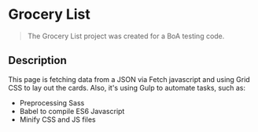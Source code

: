 # Grocery List
> The Grocery List project was created for a BoA testing code.

## Description
This page is fetching data from a JSON via Fetch javascript and using Grid CSS to lay out the cards. 
Also, it's using Gulp to automate tasks, such as:
* Preprocessing Sass
* Babel to compile ES6 Javascript
* Minify CSS and JS files
